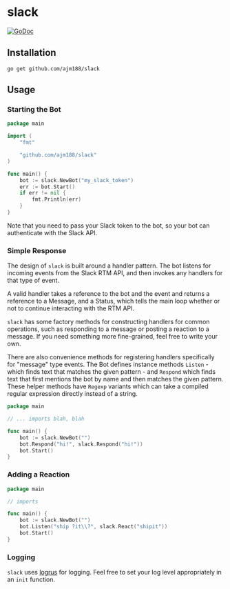 # slack

[![GoDoc](https://godoc.org/github.com/ajm188/slack?status.svg)](https://godoc.org/github.com/ajm188/slack)

## Installation

`go get github.com/ajm188/slack`

## Usage

### Starting the Bot

```go
package main

import (
    "fmt"

    "github.com/ajm188/slack"
)

func main() {
    bot := slack.NewBot("my_slack_token")
    err := bot.Start()
    if err != nil {
        fmt.Println(err)
    }
}
```

Note that you need to pass your Slack token to the bot, so your bot can
authenticate with the Slack API.

### Simple Response

The design of `slack` is built around a handler pattern. The bot listens for
incoming events from the Slack RTM API, and then invokes any handlers for that
type of event.

A valid handler takes a reference to the bot and the event and returns a
reference to a Message, and a Status, which tells the main loop whether or not
to continue interacting with the RTM API.

`slack` has some factory methods for constructing handlers for common
operations, such as responding to a message or posting a reaction to a message.
If you need something more fine-grained, feel free to write your own.

There are also convenience methods for registering handlers specifically for
"message" type events. The Bot defines instance methods `Listen` - which finds
text that matches the given pattern - and `Respond` which finds text that first
mentions the bot by name and then matches the given pattern. These helper
methods have `Regexp` variants which can take a compiled regular expression
directly instead of a string.

```go
package main

// ... imports blah, blah

func main() {
    bot := slack.NewBot("")
    bot.Respond("hi!", slack.Respond("hi!"))
    bot.Start()
}
```

### Adding a Reaction

```go
package main

// imports

func main() {
    bot := slack.NewBot("")
    bot.Listen("ship ?it\\?", slack.React("shipit"))
    bot.Start()
}
```

### Logging

`slack` uses [logrus](https://github.com/Sirupsen/logrus) for logging. Feel
free to set your log level appropriately in an `init` function.
